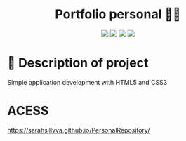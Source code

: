#
<h1 align="center">
  Portfolio personal 👩‍💻
  
</h1>
<p align="center">
   <img src= "https://img.shields.io/github/languages/count/sarahsillvva/PersonalRepository">
   <img src= "https://img.shields.io/github/repo-size/sarahsillvva/PersonalRepository">
   <img src= "https://img.shields.io/github/last-commit/sarahsillvva/PersonalRepository">
   <img src= "https://img.shields.io/github/issues/sarahsillvva/PersonalRepository">
 </p>
 

#  :mag_right: Description of project

Simple application development with HTML5 and CSS3


# ACESS

https://sarahsillvva.github.io/PersonalRepository/

